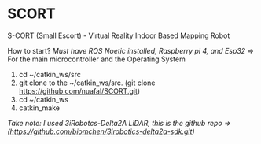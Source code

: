 # SCORT
S-CORT (Small Escort) - Virtual Reality Indoor Based Mapping Robot

How to start?
*Must have ROS Noetic installed, Raspberry pi 4, and Esp32* => For the main microcontroller and the Operating System
1. cd ~/catkin_ws/src
2. git clone to the ~/catkin_ws/src. (git clone https://github.com/nuafal/SCORT.git)
3. cd ~/catkin_ws
4. catkin_make


*Take note: I used 3iRobotcs-Delta2A LiDAR, this is the github repo => (https://github.com/biomchen/3irobotics-delta2a-sdk.git)*

